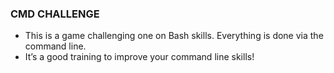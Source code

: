 ### CMD CHALLENGE ###
* This is a game challenging one on  Bash skills. Everything is done via the command line.
* It’s a good training to improve your command line skills!
